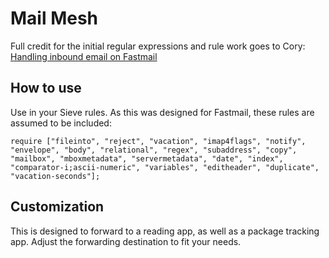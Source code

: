 # Mail Mesh

Full credit for the initial regular expressions and rule work goes to Cory: [Handling inbound email on Fastmail](https://coryd.dev/posts/2023/fastmail-handling-inbound-email-with-regex-filters-now-with-chatgpt/)

## How to use

Use in your Sieve rules. As this was designed for Fastmail, these rules are assumed to be included: 

``` sieve
require ["fileinto", "reject", "vacation", "imap4flags", "notify", "envelope", "body", "relational", "regex", "subaddress", "copy", "mailbox", "mboxmetadata", "servermetadata", "date", "index", "comparator-i;ascii-numeric", "variables", "editheader", "duplicate", "vacation-seconds"];
```

## Customization

This is designed to forward to a reading app, as well as a package tracking app. Adjust the forwarding destination to fit your needs.
